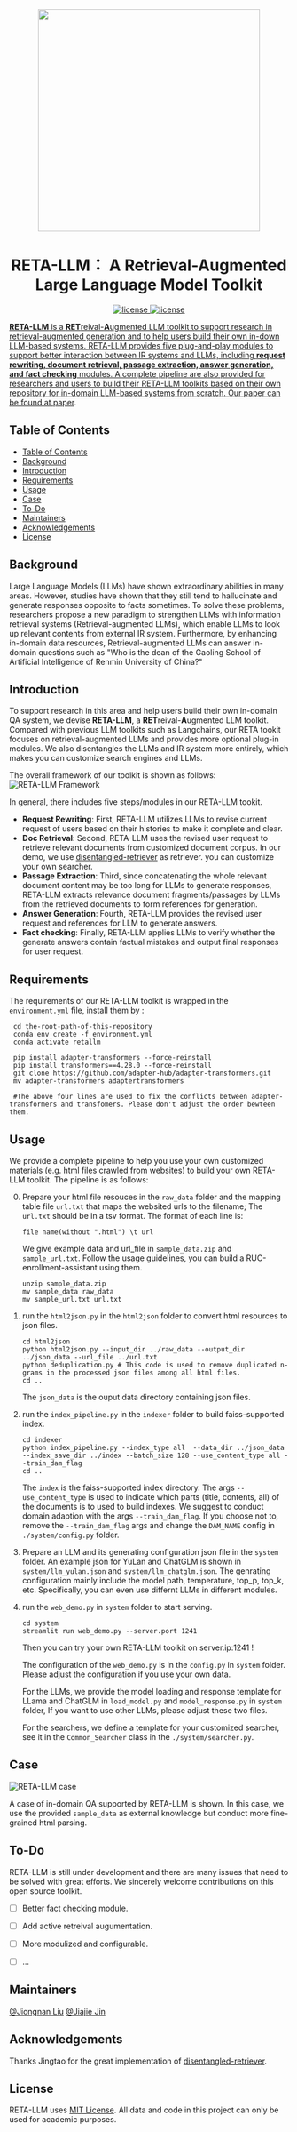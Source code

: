 <div align=center>
<img src="https://github.com/RUC-GSAI/YuLan-IR/blob/main/yulan.jpg" width="400px">
<h1>RETA-LLM： A Retrieval-Augmented Large Language Model Toolkit</h1>
<a href="https://pypi.org/project/recbole/">
    <img src="https://img.shields.io/badge/MIT-License-blue" alt="license">
    <img src="https://img.shields.io/github/stars/RUC-GSAI/YuLan-IR" alt="license">
</div>


**RETA-LLM** is a **RET**reival-**A**ugmented LLM toolkit to support research in retrieval-augmented generation and to help users build their own in-down LLM-based systems.  RETA-LLM provides five plug-and-play modules to support better interaction between IR systems and LLMs, including **request rewriting, document retrieval, passage extraction, answer generation, and fact checking** modules. A complete pipeline are also provided for researchers and users to build their RETA-LLM toolkits based on their own repository for in-domain LLM-based systems from scratch. Our paper can be found at [paper](https://github.com/RUC-GSAI/YuLan-IR/blob/main/RETA-LLM/resource/paper.pdf).

## Table of Contents

- [Table of Contents](#table-of-contents)
- [Background](#background)
- [Introduction](#introduction)
- [Requirements](#requirements)
- [Usage](#usage)
- [Case](#case)
- [To-Do](#to-do)
- [Maintainers](#maintainers)
- [Acknowledgements](#acknowledgements)
- [License](#license)


## Background

Large Language Models (LLMs) have shown extraordinary abilities in many areas. However, studies have shown that they still tend to hallucinate and generate responses opposite to facts sometimes. To solve these problems, researchers propose a new paradigm to strengthen LLMs with information retrieval systems (Retrieval-augmented LLMs), which enable LLMs to look up relevant contents from external IR system. Furthermore, by enhancing in-domain data resources, Retrieval-augmented LLMs can answer in-domain questions such as "Who is the dean of the Gaoling School of Artificial Intelligence of Renmin University of China?"

## Introduction

To support research in this area and help users build their own in-domain QA system, we devise **RETA-LLM**, a **RET**reival-**A**ugmented LLM toolkit. Compared with previous LLM toolkits such as Langchains, our RETA tookit focuses on retrieval-augmented LLMs and provides more optional plug-in modules. We also disentangles the LLMs and IR system more entirely, which makes you can customize search engines and LLMs.

The overall framework of our toolkit is shown as follows: ![RETA-LLM Framework](./resource/framework.jpg)

In general, there includes five steps/modules in our RETA-LLM tookit. 

- **Request Rewriting**: First, RETA-LLM utilizes LLMs to revise current request of users based on their histories to make it complete and clear. 
- **Doc Retrieval**: Second, RETA-LLM uses the revised user request to retrieve relevant documents from customized document corpus. In our demo, we use [disentangled-retriever](https://github.com/jingtaozhan/disentangled-retriever) as retriever. you can customize your own searcher.
- **Passage Extraction**: Third, since concatenating the whole relevant document content may be too long for LLMs to generate responses, RETA-LLM extracts relevance document fragments/passages by LLMs from the retrieved documents to form references for generation.
- **Answer Generation**: Fourth, RETA-LLM provides the revised user request and references for LLM to generate answers.
- **Fact checking**: Finally, RETA-LLM applies LLMs to verify whether the generate answers contain factual mistakes and output final responses for user request.

## Requirements
The requirements of our RETA-LLM toolkit is wrapped in the `environment.yml` file, install them by :

```
 cd the-root-path-of-this-repository 
 conda env create -f environment.yml
 conda activate retallm
 
 pip install adapter-transformers --force-reinstall
 pip install transformers==4.28.0 --force-reinstall
 git clone https://github.com/adapter-hub/adapter-transformers.git  
 mv adapter-transformers adaptertransformers

 #The above four lines are used to fix the conflicts between adapter-transformers and transfomers. Please don't adjust the order bewteen them.

```


## Usage

We provide a complete pipeline to help you use your own customized materials (e.g. html files crawled from websites) to build your own RETA-LLM toolkit. The pipeline is as follows:

0. Prepare your html file resouces in the `raw_data` folder and the mapping table file `url.txt` that maps the websited urls to the filename;  The `url.txt` should be in a tsv format. The format of each line is:

   `file name(without ".html") \t url`

   We give example data and url_file in `sample_data.zip` and `sample_url.txt`. 
   Follow the usage guidelines, you can build a RUC-enrollment-assistant using them.
   ```
   unzip sample_data.zip
   mv sample_data raw_data
   mv sample_url.txt url.txt
   ```

1. run the `html2json.py` in the `html2json` folder to convert html resources to json files.
   ```
   cd html2json
   python html2json.py --input_dir ../raw_data --output_dir ../json_data --url_file ../url.txt
   python deduplication.py # This code is used to remove duplicated n-grams in the processed json files among all html files. 
   cd ..
   ```
   The `json_data` is the ouput data directory containing json files.
   
2. run the `index_pipeline.py` in the `indexer` folder to build faiss-supported index.
   ```
   cd indexer
   python index_pipeline.py --index_type all  --data_dir ../json_data  --index_save_dir ../index --batch_size 128 --use_content_type all --train_dam_flag
   cd ..
   ```
   The `index` is the faiss-supported index directory. The args `--use_content_type` is used to indicate which parts (title, contents, all) of the documents is to used to build indexes. We suggest to conduct domain adaption with the args `--train_dam_flag`. If you choose not to, remove the `--train_dam_flag` args and change the `DAM_NAME` config in `./system/config.py` folder. 

3. Prepare an LLM and its generating configuration json file in the `system` folder. An example json for YuLan and ChatGLM is shown in `system/llm_yulan.json` and `system/llm_chatglm.json`. The genrating configuration mainly include the model path, temperature, top_p, top_k, etc. Specifically, you can even use differnt LLMs in different modules.

4. run the `web_demo.py` in `system` folder to start serving. 
   ```
   cd system
   streamlit run web_demo.py --server.port 1241
   ```
   Then you can try your own RETA-LLM toolkit on server.ip:1241 !
   
   The configuration of the `web_demo.py` is in the `config.py` in `system` folder.  Please adjust the configuration if you use your own data. 
   
   For the LLMs, we provide the model loading and response template for LLama and ChatGLM in `load_model.py` and `model_response.py` in `system` folder, If you want to use other LLMs, please adjust these two files.

   For the searchers, we define a template for your customized searcher, see it in the `Common_Searcher` class in the `./system/searcher.py`.

## Case
   ![RETA-LLM case](./resource/case_zh.jpg)

   A case of in-domain QA supported by RETA-LLM is shown. In this case, we use the provided `sample_data` as external knowledge but conduct more fine-grained html parsing.


## To-Do
RETA-LLM is still under development and there are many issues that need to be solved with great efforts. We sincerely welcome contributions on this open source toolkit.
    
- [ ] Better fact checking module.
- [ ] Add active retreival augumentation.
- [ ] More modulized and configurable.
- [ ] ...



## Maintainers
<div>
    <a href="https://github.com/rucliujn">@Jiongnan Liu</a>
    <a href="https://github.com/ignorejjj">@Jiajie Jin</a>    
</div>

    

## Acknowledgements
Thanks Jingtao for the great implementation of [disentangled-retriever](https://github.com/jingtaozhan/disentangled-retriever).


## License
RETA-LLM uses [MIT License](https://github.com/RUC-GSAI/YuLan-IR/tree/main/RETA-LLM/LICENSE). All data and code in this project can only be used for academic purposes.
